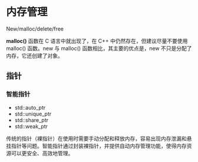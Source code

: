 # 内存管理

New/malloc/delete/free

**malloc()** 函数在 C 语言中就出现了，在 C++ 中仍然存在，但建议尽量不要使用 malloc() 函数。new 与 malloc() 函数相比，其主要的优点是，new 不只是分配了内存，它还创建了对象。

## 指针

### 智能指针

- std::auto_ptr
- std::unique_ptr
- std::share_ptr
- std::weak_ptr

传统的指针（裸指针）在使用时需要手动分配和释放内存，容易出现内存泄漏和悬挂指针等问题。智能指针通过封装裸指针，并提供自动内存管理功能，使得内存资源可以更安全、高效地管理。

